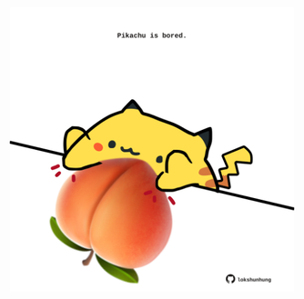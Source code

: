 <!-- built at 28/11/2021, 11:01:43 UTC -->
<p align="center">
  <img width="500" height="500" src="./ReadmeImage.svg">
</p>

